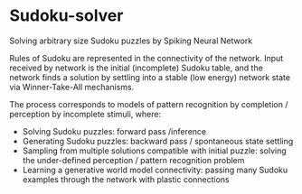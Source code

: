 # Sudoku-solver
Solving arbitrary size Sudoku puzzles by Spiking Neural Network

Rules of Sudoku are represented in the connectivity of the network. Input received by network is the initial (incomplete) Sudoku table, and the network finds a solution by settling into a stable (low energy) network state via Winner-Take-All mechanisms.

The process corresponds to models of pattern recognition by completion / perception by incomplete stimuli, where: 

- Solving Sudoku puzzles: forward pass /inference
- Generating Sudoku puzzles: backward pass / spontaneous state settling
- Sampling from multiple solutions compatible with initial puzzle: solving the under-defined perception / pattern recognition problem
- Learning a generative world model connectivity: passing many Sudoku examples through the network with plastic connections
